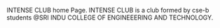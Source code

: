 INTENSE CLUB home Page. INTENSE CLUB is a club formed by cse-b students @SRI INDU COLLEGE OF ENGINEEERING AND TECHNOLOGY.
